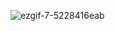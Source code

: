 ![ezgif-7-5228416eab](https://github.com/Abdelrahmanmohamed6/kickstarter_DA/assets/88514218/2e450e48-f863-4322-ae65-68331846e51b)
